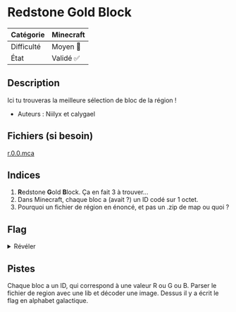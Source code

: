 # Redstone Gold Block

| Catégorie  | Minecraft |
|------------|-----------|
| Difficulté | Moyen 🙂  |
| État       | Validé ✅ |
## Description

Ici tu trouveras la meilleure sélection de bloc de la région !

- Auteurs : Niilyx et calygael

## Fichiers (si besoin)
[r.0.0.mca](r.0.0.mca)

## Indices
1. **R**edstone **G**old **B**lock. Ça en fait 3 à trouver...
2. Dans Minecraft, chaque bloc a (avait ?) un ID codé sur 1 octet.
3. Pourquoi un fichier de région en énoncé, et pas un .zip de map ou quoi ?

## Flag
<details>
<summary>Révéler</summary>
<code>CYBN{JE_F4IS_D3S_M4IS0NS_3N_C0BBL3}</code> (case insensitive)
</details>

## Pistes
Chaque bloc a un ID, qui correspond à une valeur R ou G ou B. Parser le fichier de region avec une lib et décoder une image.
Dessus il y a écrit le flag en alphabet galactique.
